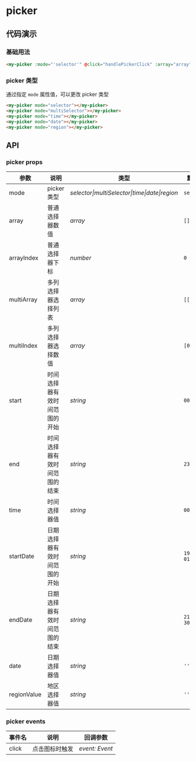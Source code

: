# picker

## 代码演示

### 基础用法

```html
<my-picker :mode="'selector'" @click="handlePickerClick" :array="array" :array-index="arrayIndex" />
```

### picker 类型

通过指定 `mode` 属性值，可以更改 picker 类型

```html
<my-picker mode="selector"></my-picker>
<my-picker mode="multiSelector"></my-picker>
<my-picker mode="time"></my-picker>
<my-picker mode="date"></my-picker>
<my-picker mode="region"></my-picker>
```

## API

### picker props

| 参数        | 说明                         | 类型                                          | 默认值       |
| ----------- | ---------------------------- | --------------------------------------------- | ------------ |
| mode        | picker 类型                  | _selector\|multiSelector\|time\|date\|region_ | `selector`   |
| array       | 普通选择器数值               | _array_                                       | `[]`         |
| arrayIndex  | 普通选择器下标               | _number_                                      | `0`          |
| multiArray  | 多列选择器选择列表           | _array_                                       | `[[],[]]`    |
| multiIndex  | 多列选择器选择数值           | _array_                                       | `[0, 0]`     |
| start       | 时间选择器有效时间范围的开始 | _string_                                      | `00:00`      |
| end         | 时间选择器有效时间范围的结束 | _string_                                      | `23:59`      |
| time        | 时间选择器值                 | _string_                                      | `00:00`      |
| startDate   | 日期选择器有效时间范围的开始 | _string_                                      | `1900-01-01` |
| endDate     | 日期选择器有效时间范围的结束 | _string_                                      | `2100-12-30` |
| date        | 日期选择器值                 | _string_                                      | `''`         |
| regionValue | 地区选择器值                 | _string_                                      | `''`         |

### picker events

| 事件名 | 说明           | 回调参数       |
| ------ | -------------- | -------------- |
| click  | 点击图标时触发 | _event: Event_ |
